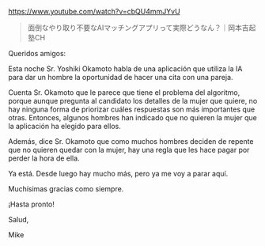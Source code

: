 https://www.youtube.com/watch?v=cbQU4mmJYvU

> 面倒なやり取り不要なAIマッチングアプリって実際どうなん？｜岡本吉起塾CH

Queridos amigos:

Esta noche Sr. Yoshiki Okamoto habla de una aplicación que utiliza la IA para dar un hombre la oportunidad de hacer una cita con una pareja. 

Cuenta Sr. Okamoto que le parece que tiene el problema del algoritmo, porque aunque pregunta al candidato los detalles de la mujer que quiere, no hay ninguna forma de priorizar cuáles respuestas son más importantes que otras. Entonces, algunos hombres han indicado que no quieren la mujer que la aplicación ha elegido para ellos.

Además, dice Sr. Okamoto que como muchos hombres deciden de repente que no quieren quedar con la mujer, hay una regla que les hace pagar por perder la hora de ella.

Ya está. Desde luego hay mucho más, pero ya me voy a parar aquí.

Muchísimas gracias como siempre.

¡Hasta pronto!

Salud,

Mike
